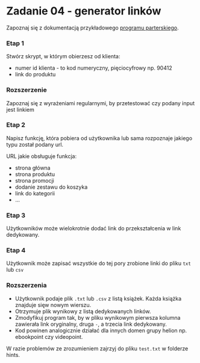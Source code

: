 # Zadanie 04 - generator linków

Zapoznaj się z dokumentacją przykładowego [programu parterskiego](https://program-partnerski.helion.pl/dokumentacjapp.pdf).

### Etap 1
Stwórz skrypt, w którym obierzesz od klienta:
- numer id klienta - to kod numeryczny, pięciocyfrowy np. 90412
- link do produktu

### Rozszerzenie

Zapoznaj się z wyrażeniami regularnymi, by przetestować czy podany input jest linkiem

### Etap 2
Napisz funkcję, która pobiera od użytkownika lub sama rozpoznaje jakiego typu został podany url.

URL jakie obsługuje funkcja:
- strona główna
- strona produktu
- strona promocji
- dodanie zestawu do koszyka
- link do kategorii
-  ...

### Etap 3

Użytkowników może wielokrotnie dodać link do przekształcenia w link dedykowany.

### Etap 4

Użytkownik może zapisać wszystkie do tej pory zrobione linki do pliku `txt` lub `csv`

### Rozszerzenia
- Użytkownik podaje plik `.txt` lub `.csv` z listą książek. Każda książka znajduje sięw nowym wierszu.
- Otrzymuje plik wynikowy z listą dedykowanych linków.
- Zmodyfikuj program tak, by w pliku wynikowym pierwsza kolumna zawierała link oryginalny, druga `-`, a trzecia link dedykowany.
- Kod powinen analogicznie działać dla innych domen grupy helion np. ebookpoint czy videopoint.

W razie problemów ze zrozumieniem zajrzyj do pliku `test.txt` w folderze hints.

